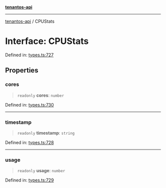 [**tenantos-api**](../README.md)

***

[tenantos-api](../globals.md) / CPUStats

# Interface: CPUStats

Defined in: [types.ts:727](https://github.com/shadmanZero/tenantos-api/blob/fe61944d7cb3ee6cc3061a8309e45287291cb501/src/types.ts#L727)

## Properties

### cores

> `readonly` **cores**: `number`

Defined in: [types.ts:730](https://github.com/shadmanZero/tenantos-api/blob/fe61944d7cb3ee6cc3061a8309e45287291cb501/src/types.ts#L730)

***

### timestamp

> `readonly` **timestamp**: `string`

Defined in: [types.ts:728](https://github.com/shadmanZero/tenantos-api/blob/fe61944d7cb3ee6cc3061a8309e45287291cb501/src/types.ts#L728)

***

### usage

> `readonly` **usage**: `number`

Defined in: [types.ts:729](https://github.com/shadmanZero/tenantos-api/blob/fe61944d7cb3ee6cc3061a8309e45287291cb501/src/types.ts#L729)
